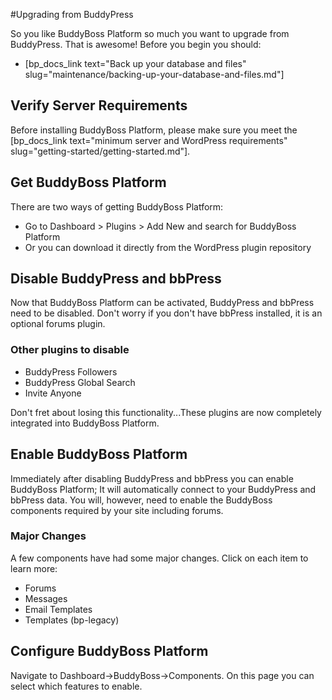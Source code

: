 #Upgrading from BuddyPress

So you like BuddyBoss Platform so much you want to upgrade from BuddyPress. That is awesome! Before you begin you should:  

*   [bp_docs_link text="Back up your database and files" slug="maintenance/backing-up-your-database-and-files.md"]

Verify Server Requirements<a name="Verify-Server-Requirements"></a>
--------------------------

Before installing BuddyBoss Platform, please make sure you meet the [bp_docs_link text="minimum server and WordPress requirements" slug="getting-started/getting-started.md"].

Get BuddyBoss Platform<a name="Get-BuddyBoss-Platform"></a>
----------------------

There are two ways of getting BuddyBoss Platform:

*   Go to Dashboard > Plugins > Add New and search for BuddyBoss Platform
*   Or you can download it directly from the WordPress plugin repository

Disable BuddyPress and bbPress<a name="Disable-BuddyPress-and-bbPress"></a>
------------------------------

Now that BuddyBoss Platform can be activated, BuddyPress and bbPress need to be disabled. Don't worry if you don't have bbPress installed, it is an optional forums plugin.

### Other plugins to disable<a name="other-plugins-to-disable"></a>

*   BuddyPress Followers
*   BuddyPress Global Search
*   Invite Anyone

Don't fret about losing this functionality...These plugins are now completely integrated into BuddyBoss Platform.

Enable BuddyBoss Platform<a name="Enable-BuddyBoss-Platform"></a>
-------------------------

Immediately after disabling BuddyPress and bbPress you can enable BuddyBoss Platform; It will automatically connect to your BuddyPress and bbPress data. You will, however, need to enable the BuddyBoss components required by your site including forums.

### Major Changes<a name="major-changes"></a>

A few components have had some major changes. Click on each item to learn more:

*   Forums
*   Messages
*   Email Templates
*   Templates (bp-legacy)

Configure BuddyBoss Platform<a name="Configure-BuddyBoss-Platform"></a>
----------------------------

Navigate to Dashboard->BuddyBoss->Components. On this page you can select which features to enable.